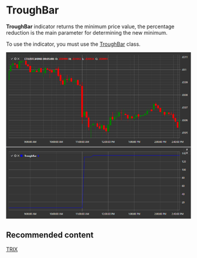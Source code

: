 # TroughBar

**TroughBar** indicator returns the minimum price value, the percentage reduction is the main parameter for determining the new minimum. 

To use the indicator, you must use the [TroughBar](xref:StockSharp.Algo.Indicators.TroughBar) class. 

![IndicatorTroughBar](../../../../images/indicatortroughbar.png)

## Recommended content

[TRIX](trix.md)
